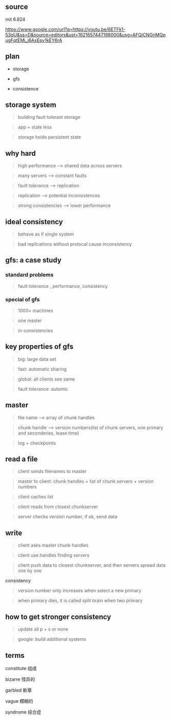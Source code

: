 ## source
mit 6.824

https://www.google.com/url?q=https://youtu.be/6ETFk1-53qU&sa=D&source=editors&ust=1621657447198000&usg=AFQjCNGnMQpugFqtEMi_i6AxEpv1kEY6rA

## plan
- storage

- gfs

- consistence

## storage system
> building fault tolerant storage

> app = state less

> storage holds persistent state

## why hard
> high performance --> shared data across servers

> many servers --> constant faults

> fault tolerance --> replication

> replication --> potential inconsistences

> strong consistencies --> lower performance

## ideal consistency

> behave as if single system

> bad replications without protocal cause
 inconsistency
  
## gfs: a case study

### standard problems
> fault tolerance , performance, consistency

### special of gfs
> 1000+ machines

> one master
 
> in-consistencies

## key properties of gfs
> big: large data set

> fast: automatic sharing

> global: all clients see same

> fault tolerance: automic

## master
> file name --> array of chunk handles

> chunk handle --> version numbers(list of chunk servers, one primary and seconderies, lease time)

> log + checkpoints

## read a file
> client sends filenames to master

> master to client: chunk handles + list of chunk servers + version numbers

> client caches list

> client reads from closest chunkserver

> server checks version number, if ok, send data

## write
> client asks master chunk handles

> client use handles finding servers

> client push data to closest chunkserver, and then servers spread data one by one

consistency
> version number only increases when select a new primary

> when primary dies, it is called split brain when two primary

## how to get stronger consistency
> update all p + s or none

> google: build additional systems


## terms
constitute 组成

bizarre 怪异的

garbled 断章

vague 模糊的

syndrome 综合症
